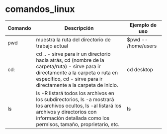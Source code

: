 # comandos_linux

| Comando | Descripción | Ejemplo de uso |
| ------------- | ------------- | ------------- |
|  pwd                   | muestra la ruta del directorio de trabajo actual    |  $pwd -- /home/users |
|  cd:                   |   cd .. - sirve para ir un directorio hacia atrás, cd (nombre de la carpeta/ruta) - sirve para ir directamente a la carpeta o ruta en específico, cd - sirve para ir directamente a la carpeta de inicio. | cd desktop              |
| ls                     |  ls -R listará todos los archivos en los subdirectorios, ls -a mostrará los archivos ocultos, ls -al listará los archivos y directorios con información detallada como los permisos, tamaño, proprietario, etc. | ls               |
